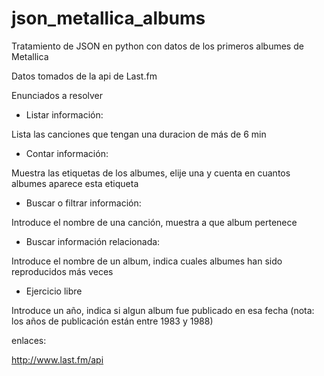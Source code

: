 # json_metallica_albums

Tratamiento de JSON en python con datos de los primeros albumes de Metallica

Datos tomados de la api de Last.fm

  Enunciados a resolver

- Listar información: 

Lista las canciones que tengan una duracion de más de 6 min

- Contar información:

Muestra las etiquetas de los albumes, elije una y cuenta en cuantos albumes aparece esta etiqueta

- Buscar o filtrar información:

Introduce el nombre de una canción, muestra a que album pertenece

- Buscar información relacionada:

Introduce el nombre de un album, indica cuales albumes han sido reproducidos más veces

- Ejercicio libre

Introduce un año, indica si algun album fue publicado en esa fecha (nota: los años de publicación están entre 1983 y 1988)

enlaces:

http://www.last.fm/api
